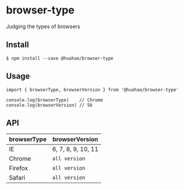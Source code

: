 # browser-type

Judging the types of browsers

## Install

```
$ npm install --save @huahao/browser-type
```

## Usage

```
import { browserType, browserVersion } from '@huahao/browser-type'

console.log(browserType)    // Chrome
console.log(browserVersion) // 56
```

## API

| browserType | browserVersion     |
| ----------- | ------------------ |
| IE          | 6, 7, 8, 9, 10, 11 |
| Chrome      | `all version`      |
| Firefox     | `all version`      |
| Safari      | `all version`      |
